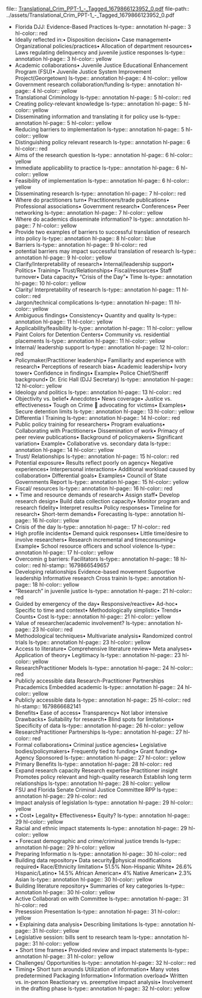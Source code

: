 file:: [Translational_Crim_PPT-1_-_Tagged_1679866123952_0.pdf](../assets/Translational_Crim_PPT-1_-_Tagged_1679866123952_0.pdf)
file-path:: ../assets/Translational_Crim_PPT-1_-_Tagged_1679866123952_0.pdf
- Florida DJJ: Evidence-Based Practices
  ls-type:: annotation
  hl-page:: 3
  hl-color:: red
- Ideally reflected in:• Disposition decision• Case management• Organizational policies/practices• Allocation of department resources• Laws regulating delinquency and juvenile justice responses
  ls-type:: annotation
  hl-page:: 3
  hl-color:: yellow
- Academic collaborations• Juvenile Justice Educational Enhancement Program (FSU)• Juvenile Justice System Improvement Project(Georgetown)
  ls-type:: annotation
  hl-page:: 4
  hl-color:: yellow
- Government research collaboration/funding
  ls-type:: annotation
  hl-page:: 4
  hl-color:: yellow
- Translational Criminology
  ls-type:: annotation
  hl-page:: 5
  hl-color:: red
- Creating policy-relevant knowledge
  ls-type:: annotation
  hl-page:: 5
  hl-color:: yellow
- Disseminating information and translating it for policy use
  ls-type:: annotation
  hl-page:: 5
  hl-color:: yellow
- Reducing barriers to implementation
  ls-type:: annotation
  hl-page:: 5
  hl-color:: yellow
- Distinguishing policy relevant research
  ls-type:: annotation
  hl-page:: 6
  hl-color:: red
- Aims of the research question
  ls-type:: annotation
  hl-page:: 6
  hl-color:: yellow
- Immediate applicability to practice
  ls-type:: annotation
  hl-page:: 6
  hl-color:: yellow
- Feasibility of implementation
  ls-type:: annotation
  hl-page:: 6
  hl-color:: yellow
- Disseminating research
  ls-type:: annotation
  hl-page:: 7
  hl-color:: red
- Where do practitioners turn• Practitioners/trade publications• Professional associations• Government research• Conferences• Peer networking
  ls-type:: annotation
  hl-page:: 7
  hl-color:: yellow
- Where do academics disseminate information?
  ls-type:: annotation
  hl-page:: 7
  hl-color:: yellow
- Provide two examples of barriers to successful translation of research into policy
  ls-type:: annotation
  hl-page:: 8
  hl-color:: blue
- Barriers
  ls-type:: annotation
  hl-page:: 9
  hl-color:: red
- potential barriers may impact successful translation of research
  ls-type:: annotation
  hl-page:: 9
  hl-color:: yellow
- Clarify/Interpretability of research• Internal/leadership support• Politics• Training• Trust/Relationships• Fiscal/resources• Staff turnover• Data capacity• “Crisis of the Day”• Time
  ls-type:: annotation
  hl-page:: 10
  hl-color:: yellow
- Clarity/ Interpretability of research
  ls-type:: annotation
  hl-page:: 11
  hl-color:: red
- Jargon/technical complications
  ls-type:: annotation
  hl-page:: 11
  hl-color:: yellow
- Ambiguous findings• Consistency• Quantity and quality
  ls-type:: annotation
  hl-page:: 11
  hl-color:: yellow
- Applicability/feasibility
  ls-type:: annotation
  hl-page:: 11
  hl-color:: yellow
- Paint Colors for Detention Centers• Community vs. residential placements
  ls-type:: annotation
  hl-page:: 11
  hl-color:: yellow
- Internal/ leadership support
  ls-type:: annotation
  hl-page:: 12
  hl-color:: red
- Policymaker/Practitioner leadership• Familiarity and experience with research• Perceptions of research bias• Academic leadership• Ivory tower• Confidence in findings• Example• Police Chief/Sheriff background• Dr. Eric Hall (DJJ Secretary)
  ls-type:: annotation
  hl-page:: 12
  hl-color:: yellow
- Ideology and politics
  ls-type:: annotation
  hl-page:: 13
  hl-color:: red
- Objectivity vs. belief• Anecdotes• News coverage• Justice vs. effectiveness• Tough on Crime  advocating for victims• Examples• Secure detention limits
  ls-type:: annotation
  hl-page:: 13
  hl-color:: yellow
- Differentia l Training
  ls-type:: annotation
  hl-page:: 14
  hl-color:: red
- Public policy training for researchers• Program evaluations• Collaborating with Practitioners• Dissemination of work• Primacy of peer review publications• Background of policymakers• Significant variation• Example• Collaborative vs. secondary data
  ls-type:: annotation
  hl-page:: 14
  hl-color:: yellow
- Trust/ Relationships
  ls-type:: annotation
  hl-page:: 15
  hl-color:: red
- Potential exposure• Results reflect poorly on agency• Negative experiences• Interpersonal interactions• Additional workload caused by collaboration• Differential goals• Examples• Council of State Governments Report
  ls-type:: annotation
  hl-page:: 15
  hl-color:: yellow
- Fiscal/ resources
  ls-type:: annotation
  hl-page:: 16
  hl-color:: red
- • Time and resource demands of research• Assign staff• Develop research design• Build data collection capacity• Monitor program and research fidelity• Interpret results• Policy responses• Timeline for research• Short-term demands• Forecasting
  ls-type:: annotation
  hl-page:: 16
  hl-color:: yellow
- Crisis of the day
  ls-type:: annotation
  hl-page:: 17
  hl-color:: red
- High profile incidents• Demand quick responses• Little time/desire to involve researchers• Research incremental and timeconsuming• Example• School resource officers and school violence
  ls-type:: annotation
  hl-page:: 17
  hl-color:: yellow
- Overcomin g barriers: Facilitators
  ls-type:: annotation
  hl-page:: 18
  hl-color:: red
  hl-stamp:: 1679866549657
- Developing relationships Evidence-based movement Supportive leadership Informative research Cross trainin
  ls-type:: annotation
  hl-page:: 18
  hl-color:: yellow
- “Research” in juvenile justice
  ls-type:: annotation
  hl-page:: 21
  hl-color:: red
- Guided by emergency of the day• Responsive/reactive• Ad-hoc• Specific to time and context• Methodologically simplistic• Trends• Counts• Cost
  ls-type:: annotation
  hl-page:: 21
  hl-color:: yellow
- Value of researcher/academic involvement?
  ls-type:: annotation
  hl-page:: 23
  hl-color:: red
- Methodological techniques• Multivariate analysis• Randomized control trials
  ls-type:: annotation
  hl-page:: 23
  hl-color:: yellow
- Access to literature• Comprehensive literature review• Meta analyses• Application of theory• Legitimacy
  ls-type:: annotation
  hl-page:: 23
  hl-color:: yellow
- ResearchPractitioner Models
  ls-type:: annotation
  hl-page:: 24
  hl-color:: red
- Publicly accessible data Research-Practitioner Partnerships Pracademics Embedded academic
  ls-type:: annotation
  hl-page:: 24
  hl-color:: yellow
- Publicly accessible data
  ls-type:: annotation
  hl-page:: 25
  hl-color:: red
  hl-stamp:: 1679866682141
- Benefits• Ease of access• Transparency• Not labor intensive Drawbacks• Suitability for research• Blind spots for limitations• Specificity of data
  ls-type:: annotation
  hl-page:: 26
  hl-color:: yellow
- ResearchPractitioner Partnerships
  ls-type:: annotation
  hl-page:: 27
  hl-color:: red
- Formal collaborations• Criminal justice agencies• Legislative bodies/policymakers• Frequently tied to funding• Grant funding• Agency Sponsored
  ls-type:: annotation
  hl-page:: 27
  hl-color:: yellow
- Primary Benefits
  ls-type:: annotation
  hl-page:: 28
  hl-color:: red
- Expand research capacity Research expertise Practitioner insight Promotes policy relevant and high-quality research Establish long term relationships
  ls-type:: annotation
  hl-page:: 28
  hl-color:: yellow
- FSU and Florida Senate Criminal Justice Committee RPP
  ls-type:: annotation
  hl-page:: 29
  hl-color:: red
- Impact analysis of legislation
  ls-type:: annotation
  hl-page:: 29
  hl-color:: yellow
- • Cost• Legality• Effectiveness• Equity?
  ls-type:: annotation
  hl-page:: 29
  hl-color:: yellow
- Racial and ethnic impact statements
  ls-type:: annotation
  hl-page:: 29
  hl-color:: yellow
- • Forecast demographic and crime/criminal justice trends
  ls-type:: annotation
  hl-page:: 29
  hl-color:: yellow
- Preparing Informatio n
  ls-type:: annotation
  hl-page:: 30
  hl-color:: red
- Building data repository• Data securityphysical modifications required• Race/Ethnicity limitation• 51.5% Non-Hispanic White• 26.6% Hispanic/Latino• 14.5% African American• 4% Native American• 2.3% Asian
  ls-type:: annotation
  hl-page:: 30
  hl-color:: yellow
- Building literature repository• Summaries of key categories
  ls-type:: annotation
  hl-page:: 30
  hl-color:: yellow
- Active Collaborati on with Committee
  ls-type:: annotation
  hl-page:: 31
  hl-color:: red
- Presession Presentation
  ls-type:: annotation
  hl-page:: 31
  hl-color:: yellow
- • Explaining data analysis• Describing limitations
  ls-type:: annotation
  hl-page:: 31
  hl-color:: yellow
- Legislative session: bills sent to research team
  ls-type:: annotation
  hl-page:: 31
  hl-color:: yellow
- • Short time frames• Provided review and impact statements
  ls-type:: annotation
  hl-page:: 31
  hl-color:: yellow
- Challenges/ Opportunities
  ls-type:: annotation
  hl-page:: 32
  hl-color:: red
- Timing• Short turn arounds Utilization of information• Many votes predetermined Packaging Information• Information overload• Written vs. in-person Reactionary vs. preemptive impact analysis• Involvement in the drafting phase
  ls-type:: annotation
  hl-page:: 32
  hl-color:: yellow